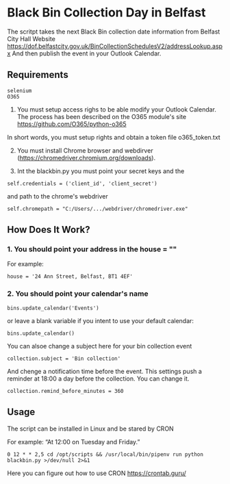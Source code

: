 # Black Bin Collection Day in Belfast
The scritpt takes the next Black Bin collection date information from Belfast City Hall Website
https://dof.belfastcity.gov.uk/BinCollectionSchedulesV2/addressLookup.aspx
And then publish the event in your Outlook Calendar.
## Requirements
```angular2html
selenium
O365
```
1. You must setup access righs to be able modify your Outlook Calendar.
The process has been described on the O365 module's site https://github.com/O365/python-o365

In short words, you must setup rights and obtain a token file o365_token.txt
 
2. You must install Chrome browser and webdirver (https://chromedriver.chromium.org/downloads).

3. Int the blackbin.py you must point your secret keys and the 
```angular2html
self.credentials = ('client_id', 'client_secret')
```
and path to the chrome's webdriver
```angular2html
self.chromepath = "C:/Users/.../webdriver/chromedriver.exe"
```
 
## How Does It Work?
### 1. You should point your address in the house = ""
For example:
```angular2html
house = '24 Ann Street, Belfast, BT1 4EF'
```
### 2. You should point your calendar's name
```angular2html
bins.update_calendar('Events')
```
or leave a blank variable if you intent to use your default calendar:
```angular2html
bins.update_calendar()
```
You can alsoe change a subject here for your bin collection event
```angular2html
collection.subject = 'Bin collection'
```
And chenge a notification time before the event. This settings push a reminder at 18:00 a day before the collection. You can change it.
```angular2html
collection.remind_before_minutes = 360
```
## Usage
The script can be installed in Linux and be stared by CRON

For example: “At 12:00 on Tuesday and Friday.”
````angular2html
0 12 * * 2,5 cd /opt/scripts && /usr/local/bin/pipenv run python blackbin.py >/dev/null 2>&1
````
Here you can figure out how to use CRON
https://crontab.guru/